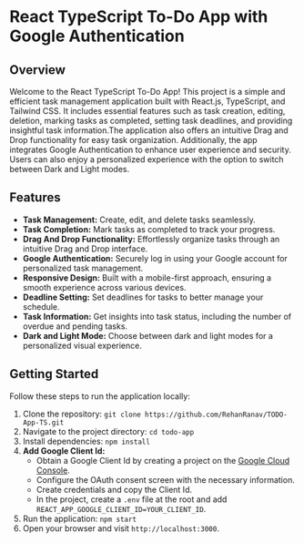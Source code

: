 # React TypeScript To-Do App with Google Authentication

## Overview

Welcome to the React TypeScript To-Do App! This project is a simple and efficient task management application built with React.js, TypeScript, and Tailwind CSS. It includes essential features such as task creation, editing, deletion, marking tasks as completed, setting task deadlines, and providing insightful task information.The application also offers an intuitive Drag and Drop functionality for easy task organization. Additionally, the app integrates Google Authentication to enhance user experience and security. Users can also enjoy a personalized experience with the option to switch between Dark and Light modes.

## Features

- **Task Management:** Create, edit, and delete tasks seamlessly.
- **Task Completion:** Mark tasks as completed to track your progress.
- **Drag And Drop Functionality:** Effortlessly organize tasks through an intuitive Drag and Drop interface.
- **Google Authentication:** Securely log in using your Google account for personalized task management.
- **Responsive Design:** Built with a mobile-first approach, ensuring a smooth experience across various devices.
- **Deadline Setting:** Set deadlines for tasks to better manage your schedule.
- **Task Information:** Get insights into task status, including the number of overdue and pending tasks.
- **Dark and Light Mode:** Choose between dark and light modes for a personalized visual experience.

## Getting Started

Follow these steps to run the application locally:

1. Clone the repository: `git clone https://github.com/RehanRanav/TODO-App-TS.git`
2. Navigate to the project directory: `cd todo-app`
3. Install dependencies: `npm install`
4. **Add Google Client Id:**
   - Obtain a Google Client Id by creating a project on the [Google Cloud Console](https://console.cloud.google.com/).
   - Configure the OAuth consent screen with the necessary information.
   - Create credentials and copy the Client Id.
   - In the project, create a `.env` file at the root and add `REACT_APP_GOOGLE_CLIENT_ID=YOUR_CLIENT_ID`.
5. Run the application: `npm start`
6. Open your browser and visit `http://localhost:3000`.
